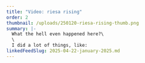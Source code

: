 ```yaml
---
title: "Video: riesa rising"
order: 2
thumbnail: /uploads/250120-riesa-rising-thumb.png
summary: |-
  What the hell even happened here?\
  \
  I did a lot of things, like:
linkedFeedSlug: 2025-04-22-january-2025.md
---
```

